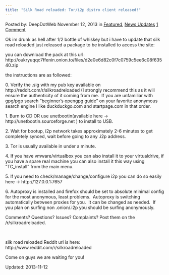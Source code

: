 ```yaml
---
title: "Silk Road reloaded: Tor/i2p distro client released!"
---
```


<span>Posted by: DeepDotWeb </span>
<span>November 12, 2013</span>
<span>in <a href="https://g-i-r.github.io/deepdotweb/category/deepdot-news/" rel="category tag">Featured</a>, <a href="https://g-i-r.github.io/deepdotweb/category/news-updates/" rel="category tag">News Updates</a></span>
<span><a href="https://g-i-r.github.io/deepdotweb/2013/11/12/silk-road-reloaded-tori2p-distro-client-released-download-iso-image-only-200mb/#comments">1 Comment</a></span>


<p>Ok im drunk as hell after 1/2 bottle of whiskey but i have to update that silk road reloaded just released a package to be installed to access the site:</p>
<p>you can download the pack at this url: http://oukryuqqc7ffenin.onion.to/files/d2e0e6d82c0f7c0759c5ee6c08f63540.zip</p>
<p>the instructions are as followed:</p>
<p>0. Verify the .sig with my pub key available on http://reddit.com/r/silkroadreloaded (I strongly recommend this as it will ensure the authenticity of it coming from me.  If you are unfamiliar with gpg/pgp search &#8220;beginner&#8217;s opengpg guide&#8221; on your favorite anonymous search engine I like duckduckgo.com and startpage.com in that order.</p>
<p>1. Burn to CD OR use unetbootin(available here -&gt; http://unetbootin.sourceforge.net ) to install to USB.</p>
<p>2. Wait for bootup, i2p network takes approximately 2-6 minutes to get completely synced, wait before going to any .i2p address.</p>
<p>3. Tor is usually available in under a minute.</p>
<p>4. If you have vmware/virtualbox you can also install it to your virtualdrive, if you have a spare real machine you can also install it this way using &#8220;TC_install&#8221; from the main menu.</p>
<p>5. If you need to check/manage/change/configure i2p you can do so easily here -&gt; http://127.0.0.1:7657</p>
<p>6. Autoproxy is installed and firefox should be set to absolute minimal config for the most anonymous, least problems.  Autoproxy is switching automatically between proxies for you.  It can be changed as needed.  If you plan on surfing non .onion/.i2p you should be surfing anonymously.</p>
<p>Comments? Questions? Issues? Complaints? Post them on the /r/silkroadreloaded.</p>
<p>&nbsp;</p>
<p>silk road reloaded Reddit url is here: http://www.reddit.com/r/silkroadreloaded</p>
<p>Come on guys we are waiting for you!</p>
</div>


Updated: 2013-11-12